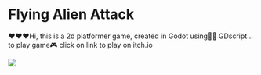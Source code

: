 # Flying Alien Attack
 ❤️❤️❤️Hi, this is a 2d platformer game, created in Godot using👩‍💻 GDscript... to play game🎮 click on link to play on itch.io

 <p  width="50%" >
   <a href="https://kelubia.itch.io/flying-alien-attack"> <img src="https://img.shields.io/badge/CLICK%20TO%20PLAY-FF4655?style=for-the-badge&logo=itch.io&logoColor=white" /> 
</p>
